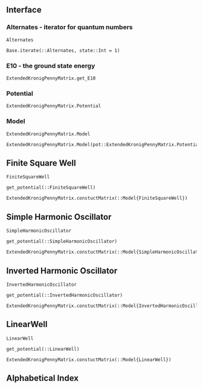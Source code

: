 
## Interface

### Alternates - iterator for quantum numbers

```@docs
Alternates
```

```@docs
Base.iterate(::Alternates, state::Int = 1)
```

### E10 - the ground state energy
```@docs
ExtendedKronigPennyMatrix.get_E10
```

### Potential
```@docs
ExtendedKronigPennyMatrix.Potential
```

### Model
```@docs
ExtendedKronigPennyMatrix.Model
```

```@docs
ExtendedKronigPennyMatrix.Model(pot::ExtendedKronigPennyMatrix.Potential,Ka::Float64,nmax::Int64=60)
```


## Finite Square Well

```@docs
FiniteSquareWell
```

```@docs
get_potential(::FiniteSquareWell)
```

```@docs
ExtendedKronigPennyMatrix.constuctMatrix(::Model{FiniteSquareWell})
```


## Simple Harmonic Oscillator

```@docs
SimpleHarmonicOscillator
```

```@docs
get_potential(::SimpleHarmonicOscillator)
```

```@docs
ExtendedKronigPennyMatrix.constuctMatrix(::Model{SimpleHarmonicOscillator})
```


## Inverted Harmonic Oscillator

```@docs
InvertedHarmonicOscillator
```

```@docs
get_potential(::InvertedHarmonicOscillator)
```

```@docs
ExtendedKronigPennyMatrix.constuctMatrix(::Model{InvertedHarmonicOscillator})
```



## LinearWell

```@docs
LinearWell
```

```@docs
get_potential(::LinearWell)
```

```@docs
ExtendedKronigPennyMatrix.constuctMatrix(::Model{LinearWell})
```

## Alphabetical Index

```@index
```
